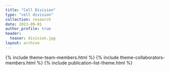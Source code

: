 ```yaml
---
title: "Cell Division"
type: "cell division"
collection: research
date: 2013-09-01
author_profile: true
header:
  teaser: division.jpg
layout: archive
---
```


{% include theme-team-members.html %}
{% include theme-collaborators-members.html %}
{% include publication-list-theme.html %}
